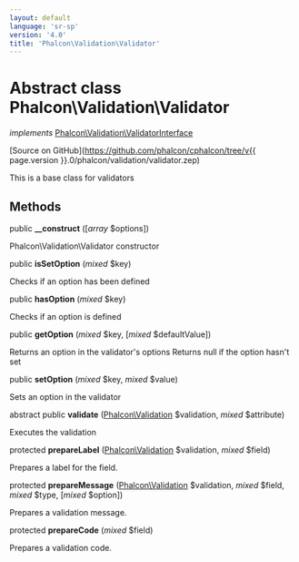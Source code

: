 ```yaml
---
layout: default
language: 'sr-sp'
version: '4.0'
title: 'Phalcon\Validation\Validator'
---
```


# Abstract class **Phalcon\Validation\Validator**

*implements* [Phalcon\Validation\ValidatorInterface](Phalcon_Validation_ValidatorInterface)

[Source on GitHub](https://github.com/phalcon/cphalcon/tree/v{{ page.version }}.0/phalcon/validation/validator.zep)

This is a base class for validators

## Methods

public **__construct** ([*array* $options])

Phalcon\Validation\Validator constructor

public **isSetOption** (*mixed* $key)

Checks if an option has been defined

public **hasOption** (*mixed* $key)

Checks if an option is defined

public **getOption** (*mixed* $key, [*mixed* $defaultValue])

Returns an option in the validator's options Returns null if the option hasn't set

public **setOption** (*mixed* $key, *mixed* $value)

Sets an option in the validator

abstract public **validate** ([Phalcon\Validation](Phalcon_Validation) $validation, *mixed* $attribute)

Executes the validation

protected **prepareLabel** ([Phalcon\Validation](Phalcon_Validation) $validation, *mixed* $field)

Prepares a label for the field.

protected **prepareMessage** ([Phalcon\Validation](Phalcon_Validation) $validation, *mixed* $field, *mixed* $type, [*mixed* $option])

Prepares a validation message.

protected **prepareCode** (*mixed* $field)

Prepares a validation code.